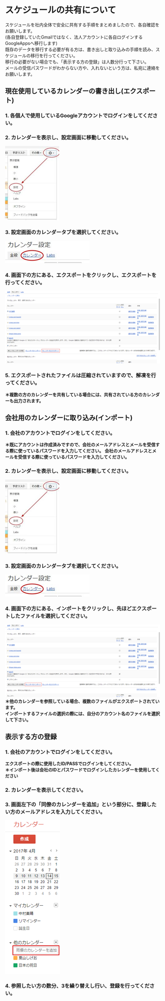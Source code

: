 # スケジュールの共有について

スケジュールを社内全体で安全に共有する手順をまとめましたので、各自確認をお願いします。  
(各自登録していたGmailではなく、法人アカウントに各自ログインするGoogleAppsへ移行します)  
既存のデータを移行する必要が有る方は、書き出しと取り込みの手順を読み、スケジュールの移行を行ってください。  
移行の必要がない場合でも、「表示する方の登録」は人数分行って下さい。  
メールの受信パスワードがわからない方や、入れないという方は、私宛に連絡をお願いします。

## 現在使用しているカレンダーの書き出し(エクスポート)
### 1. 各個人で使用しているGoogleアカウントでログインをしてください。
### 2. カレンダーを表示し、設定画面に移動してください。
![1.jpg](./1.jpg)
### 3. 設定画面のカレンダータブを選択してください。
![2.jpg](./2.jpg)
### 4. 画面下の方にある、エクスポートをクリックし、エクスポートを行ってください。
![export.png](./export.png)
### 5. エクスポートされたファイルは圧縮されていますので、解凍を行ってください。
**＊複数の方のカレンダーを共有している場合には、共有されている方のカレンダーも出力されます。**


## 会社用のカレンダーに取り込み(インポート)
### 1. 会社のアカウントでログインをしてください。
**＊既にアカウントは作成済みですので、会社のメールアドレスとメールを受信する際に使っているパスワードを入力してください。**
**会社のメールアドレスとメールを受信する際に使っているパスワードを入力してください。**
### 2. カレンダーを表示し、設定画面に移動してください。
![1.jpg](./1.jpg)
### 3. 設定画面のカレンダータブを選択してください。
![2.jpg](./2.jpg)
### 4. 画面下の方にある、インポートをクリックし、先ほどエクスポートしたファイルを選択してください。
![export.png](./import.png)  
**＊他のカレンダーを参照している場合、複数のファイルがエクスポートされています。**  
**インポートするファイルの選択の際には、自分のアカウント名のファイルを選択して下さい。**

## 表示する方の登録
### 1. 会社のアカウントでログインをしてください。
**エクスポートの際に使用したID/PASSでログインをしてください。**  
**＊インポート後は会社のIDとパスワードでログインしたカレンダーを使用してください**

### 2. カレンダーを表示してください。
### 3. 画面左下の「同僚のカレンダーを追加」という部分に、登録したい方の**メールアドレス**を入力してください。
![cal.png](./cal.png)
### 4. 参照したい方の数分、3を繰り替えし行い、登録を行ってください。
